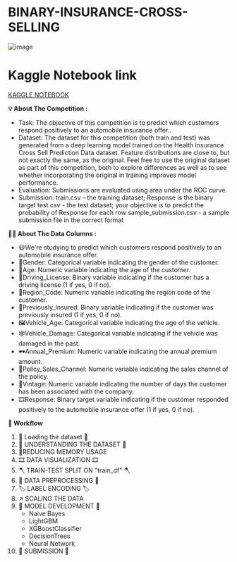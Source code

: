 # BINARY-INSURANCE-CROSS-SELLING 

![image](https://github.com/user-attachments/assets/ba1f57c6-adf8-4d4c-8277-2d21bce98301)

# Kaggle Notebook link 
<a id="Kagglenotebook"></a>
[KAGGLE NOTEBOOK]([https://www.kaggle.com/code/sejalhanmante/binary-classification-of-insurance-selling])

**💡 About The Competition :**
- Task: The objective of this competition is to predict which customers respond positively to an automobile insurance offer..
- Dataset: The dataset for this competition (both train and test) was generated from a deep learning model trained on the Health Insurance Cross Sell Prediction Data dataset. Feature distributions are close to, but not exactly the same, as the original. Feel free to use the original dataset as part of this competition, both to explore differences as well as to see whether incorporating the original in training improves model performance.
- Evaluation: Submissions are evaluated using area under the ROC curve.
- Submission: train.csv - the training dataset; Response is the binary target test.csv - the test dataset; your objective is to predict the probability of Response
for each row sample_submission.csv - a sample submission file in the correct format

**🎄🎋 About The Data Columns :**
- 😃We're studying to predict which customers respond positively to an automobile insurance offer.
- 🥨Gender: Categorical variable indicating the gender of the customer.
- 🌭Age: Numeric variable indicating the age of the customer.
- 🥓Driving_License: Binary variable indicating if the customer has a driving license (1 if yes, 0 if no).
- 🚜Region_Code: Numeric variable indicating the region code of the customer.
- 🥡Previously_Insured: Binary variable indicating if the customer was previously insured (1 if yes, 0 if no).
- 🖼Vehicle_Age: Categorical variable indicating the age of the vehicle.
- 🕸Vehicle_Damage: Categorical variable indicating if the vehicle was damaged in the past.
- 🕶Annual_Premium: Numeric variable indicating the annual premium amount.
- 🎡Policy_Sales_Channel: Numeric variable indicating the sales channel of the policy.
- 🎢Vintage: Numeric variable indicating the number of days the customer has been associated with the company.
- 🎞Response: Binary target variable indicating if the customer responded positively to the automobile insurance offer (1 if yes, 0 if no).

**🎋 Workflow**
1. 🚗 Loading the dataset 🚗
2. 📱 UNDERSTANDING THE DATASET 📱
3. 🔻REDUCING MEMORY USAGE
4. 🎞️ DATA VISUALIZATION 🎞️
5. 🪓 TRAIN-TEST SPLIT ON "train_df" 🪓
6. 🐧 DATA PREPROCESSING 🐧
7. 🏷️ LABEL ENCODING 🏷️
8. ↗️ SCALING THE DATA
9. 📍 MODEL DEVELOPMENT 📍
    - Naive Bayes
    - LightGBM
    - XGBoostClassifier
    - DecisionTrees
    - Neural Network
10. 🧮 SUBMISSION 🧮
 
